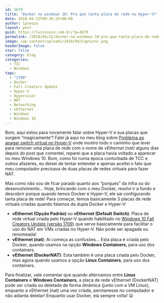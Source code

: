```yaml
---
id: 1679
title: 'Docker no windows 10: Pra que tanta placa de rede no Hyper-V?'
date: 2018-04-22T09:30:25+00:00
author: lpsouza
layout: post
guid: https://luizsouza.com.br/?p=1679
permalink: /2018/04/22/docker-no-windows-10-pra-que-tanta-placa-de-rede-no-hyper-v/
image: /wp-content/uploads/2018/04/Capturar.png
headerImage: false
star: false
category: blog
categories:
  - TIC
  - Windows
tags:
  - "1709"
  - Docker
  - Fall Creators Update
  - Hyper-V
  - Hypervisor
  - NAT
  - Networking
  - vEthernet
  - Windows
  - Windows 10
---
```

Bom, aqui estou para novamente falar sobre Hyper-V e sua placas que surgem &#8220;magicamente&#8221;! Falei já aqui no meu blog sobre [Problema ao apagar switch virtual no Hyper-V](https://luizsouza.com.br/2017/12/13/problema-ao-apagar-switch-virtual-no-hyper-v-resolvido/) onde mostro todo o caminho que levei para remover uma placa de rede com o nome de _vEthernet (nat)_ alguns dias depois do post que comentei, reparei que a placa havia voltado a aparecer no meu Windows 10. Bom, como foi numa época conturbada de TCC e outros afazeres, eu deixei de tentar entender e apenas aceitei o fato que meu computador precisava de duas placas de redes virtuais para fazer NAT.

Mas como não sou de ficar parado quanto aos &#8220;porques&#8221; da infra ou do desenvolvimento&#8230; Hoje, brincando com o meu Docker, resolvi ir a fundo e descobrir porque quando temos Docker e Hyper-V, ele sai configurando tanta placa de rede! Para começar, temos basicamente 3 placas de rede virtuais criadas quando falamos da dupla Docker e Hyper-V:

  * **vEthernet (Opção Padrão)** ou **vEthernet (Default Switch)**: Placa de rede virtual criada pelo Hyper-V quando habilitado no [Windows 10 Fall Creators Update (versão 1709)](https://blogs.technet.microsoft.com/virtualization/2017/11/13/whats-new-in-hyper-v-for-windows-10-fall-creators-update/) que serve basicamente para facilitar o uso do NAT em VMs criadas no Hyper-V. Não pode ser apagada ou renomeada!
  * **vEthernet (nat)**: Aí começa as confusões&#8230; Esta placa é criada pelo Docker, quando usamos na opção **Windows Containers**, para uso dos containers.
  * **vEthernet (DockerNAT)**: Esta também é uma placa criada pelo Docker, mas agora quando usamos a opção **Linux Containers**, para uso dos containers.

Para finalizar, vale comentar que quando alternamos entre **Linux Containers** e **Windows Containers**, a placa de rede vEthernet (DockerNAT) pode ser criada ou deletada de forma dinâmica (junto com a VM Linux), enquanto a vEthernet (nat) uma vez criada, permanesse no computador e não adianta deletar! Enquanto usar Docker, ela sempre volta! 😛